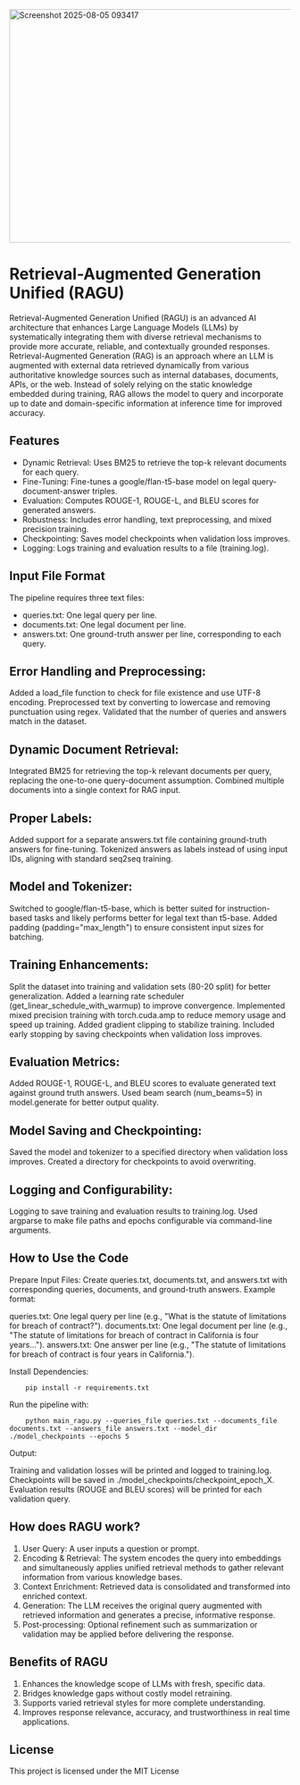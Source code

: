 <img width="758" height="418" alt="Screenshot 2025-08-05 093417" src="https://github.com/user-attachments/assets/be281ec5-6d60-4978-9989-43528b3264c5" />




# Retrieval-Augmented Generation Unified (RAGU)

Retrieval-Augmented Generation Unified (RAGU) is an advanced AI architecture that enhances Large Language Models (LLMs) by systematically integrating them with diverse retrieval mechanisms 
to provide more accurate, reliable, and contextually grounded responses.
Retrieval-Augmented Generation (RAG) is an approach where an LLM is augmented with external data retrieved dynamically from various authoritative knowledge sources such as internal databases,
documents, APIs, or the web. Instead of solely relying on the static knowledge embedded during training, RAG allows the model to query and incorporate up to date and domain-specific information 
at inference time for improved accuracy.

## Features
- Dynamic Retrieval: Uses BM25 to retrieve the top-k relevant documents for each query.
- Fine-Tuning: Fine-tunes a google/flan-t5-base model on legal query-document-answer triples.
- Evaluation: Computes ROUGE-1, ROUGE-L, and BLEU scores for generated answers.
- Robustness: Includes error handling, text preprocessing, and mixed precision training.
- Checkpointing: Saves model checkpoints when validation loss improves.
- Logging: Logs training and evaluation results to a file (training.log).

## Input File Format
The pipeline requires three text files:
- queries.txt: One legal query per line.
- documents.txt: One legal document per line.
- answers.txt: One ground-truth answer per line, corresponding to each query.

## Error Handling and Preprocessing:
Added a load_file function to check for file existence and use UTF-8 encoding.
Preprocessed text by converting to lowercase and removing punctuation using regex.
Validated that the number of queries and answers match in the dataset.

## Dynamic Document Retrieval:
Integrated BM25 for retrieving the top-k relevant documents per query, replacing the one-to-one query-document assumption.
Combined multiple documents into a single context for RAG input.

## Proper Labels:
Added support for a separate answers.txt file containing ground-truth answers for fine-tuning.
Tokenized answers as labels instead of using input IDs, aligning with standard seq2seq training.

## Model and Tokenizer:
Switched to google/flan-t5-base, which is better suited for instruction-based tasks and likely performs better for legal text than t5-base.
Added padding (padding="max_length") to ensure consistent input sizes for batching.

## Training Enhancements:
Split the dataset into training and validation sets (80-20 split) for better generalization.
Added a learning rate scheduler (get_linear_schedule_with_warmup) to improve convergence.
Implemented mixed precision training with torch.cuda.amp to reduce memory usage and speed up training.
Added gradient clipping to stabilize training.
Included early stopping by saving checkpoints when validation loss improves.

## Evaluation Metrics:
Added ROUGE-1, ROUGE-L, and BLEU scores to evaluate generated text against ground truth answers.
Used beam search (num_beams=5) in model.generate for better output quality.

## Model Saving and Checkpointing:
Saved the model and tokenizer to a specified directory when validation loss improves.
Created a directory for checkpoints to avoid overwriting.

## Logging and Configurability:
Logging to save training and evaluation results to training.log.
Used argparse to make file paths and epochs configurable via command-line arguments.



## How to Use the Code
Prepare Input Files:
Create queries.txt, documents.txt, and answers.txt with corresponding queries, documents, and ground-truth answers.
Example format:

queries.txt: One legal query per line (e.g., "What is the statute of limitations for breach of contract?").
documents.txt: One legal document per line (e.g., "The statute of limitations for breach of contract in California is four years...").
answers.txt: One answer per line (e.g., "The statute of limitations for breach of contract is four years in California.").

Install Dependencies:

		pip install -r requirements.txt


Run the pipeline with:

		python main_ragu.py --queries_file queries.txt --documents_file documents.txt --answers_file answers.txt --model_dir ./model_checkpoints --epochs 5





Output:

Training and validation losses will be printed and logged to training.log.
Checkpoints will be saved in ./model_checkpoints/checkpoint_epoch_X.
Evaluation results (ROUGE and BLEU scores) will be printed for each validation query.


## How does RAGU work?
1. User Query: A user inputs a question or prompt.
2. Encoding & Retrieval: The system encodes the query into embeddings and simultaneously applies unified retrieval methods to gather relevant information from various knowledge bases.
3. Context Enrichment: Retrieved data is consolidated and transformed into enriched context.
4. Generation: The LLM receives the original query augmented with retrieved information and generates a precise, informative response.
5. Post-processing: Optional refinement such as summarization or validation may be applied before delivering the response.

## Benefits of RAGU
1. Enhances the knowledge scope of LLMs with fresh, specific data.
2. Bridges knowledge gaps without costly model retraining.
3. Supports varied retrieval styles for more complete understanding.
4. Improves response relevance, accuracy, and trustworthiness in real time applications.

## License
This project is licensed under the MIT License

